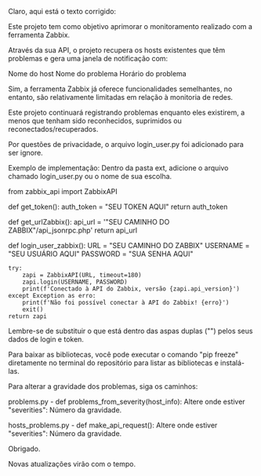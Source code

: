 Claro, aqui está o texto corrigido:

Este projeto tem como objetivo aprimorar o monitoramento realizado com a ferramenta Zabbix.

Através da sua API, o projeto recupera os hosts existentes que têm problemas e gera uma janela de notificação com:

Nome do host
Nome do problema
Horário do problema

Sim, a ferramenta Zabbix já oferece funcionalidades semelhantes, no entanto, são relativamente limitadas em relação à monitoria de redes.

Este projeto continuará registrando problemas enquanto eles existirem, a menos que tenham sido reconhecidos, suprimidos ou reconectados/recuperados.

Por questões de privacidade, o arquivo login_user.py foi adicionado para ser ignore.

Exemplo de implementação:
Dentro da pasta ext, adicione o arquivo chamado login_user.py ou o nome de sua escolha.

from zabbix_api import ZabbixAPI

def get_token():
auth_token = "SEU TOKEN AQUI"
    return auth_token

def get_urlZabbix():
api_url = '"SEU CAMINHO DO ZABBIX"/api_jsonrpc.php'
    return api_url

def login_user_zabbix():
URL = "SEU CAMINHO DO ZABBIX"
USERNAME = "SEU USUÁRIO AQUI"
PASSWORD = "SUA SENHA AQUI"

    try:
        zapi = ZabbixAPI(URL, timeout=180)
        zapi.login(USERNAME, PASSWORD)
        print(f'Conectado à API do Zabbix, versão {zapi.api_version}')
    except Exception as erro:
        print(f'Não foi possível conectar à API do Zabbix! {erro}')
        exit()
    return zapi


Lembre-se de substituir o que está dentro das aspas duplas ("") pelos seus dados de login e token.

Para baixar as bibliotecas, você pode executar o comando "pip freeze" diretamente no terminal do repositório para listar as bibliotecas e instalá-las.

Para alterar a gravidade dos problemas, siga os caminhos:

problems.py - def problems_from_severity(host_info): Altere onde estiver "severities": Número da gravidade.

hosts_problems.py - def make_api_request(): Altere onde estiver "severities": Número da gravidade.



Obrigado.

Novas atualizações virão com o tempo.
